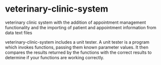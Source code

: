 # veterinary-clinic-system
veterinary clinic system with the addition of appointment management functionality and the importing of patient and appointment information from data text files



veterinary-clinic-system includes a unit tester. A unit tester is a program which invokes functions, passing them known parameter values. It then compares the results returned by the functions with the correct results to determine if your functions are working correctly.




